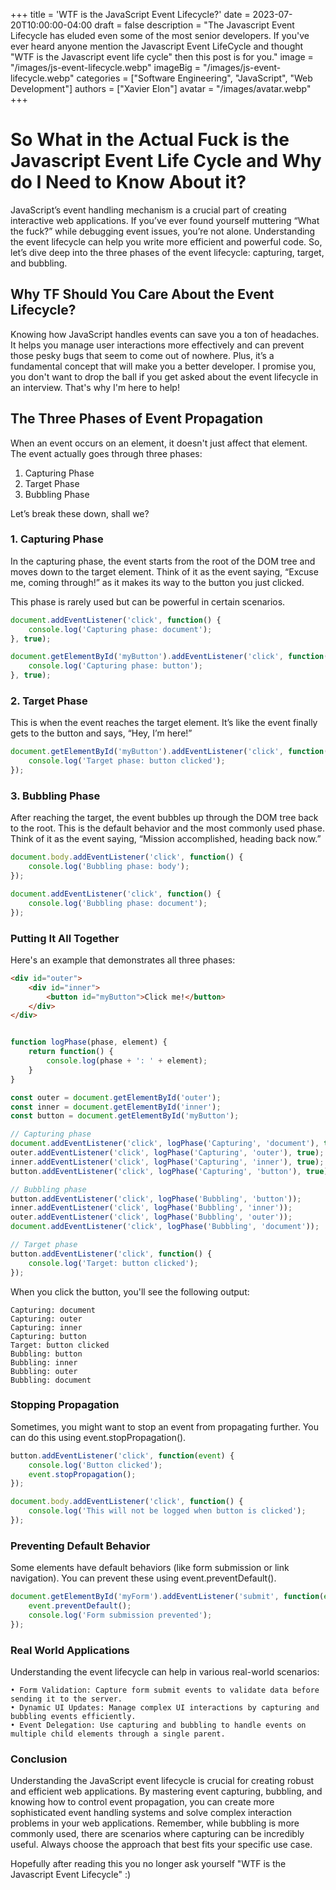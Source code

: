 +++
title = 'WTF is the JavaScript Event Lifecycle?'
date = 2023-07-20T10:00:00-04:00
draft = false
description = "The Javascript Event Lifecycle has eluded even some of the most senior developers. If you've ever heard anyone mention the Javascript Event LifeCycle and thought \"WTF is the Javascript event life cycle\" then this post is for you."
image = "/images/js-event-lifecycle.webp"
imageBig = "/images/js-event-lifecycle.webp"
categories = ["Software Engineering", "JavaScript", "Web Development"]
authors = ["Xavier Elon"]
avatar = "/images/avatar.webp"
+++

# So What in the Actual Fuck is the Javascript Event Life Cycle and Why do I Need to Know About it?

JavaScript’s event handling mechanism is a crucial part of creating interactive web applications. If you’ve ever found yourself muttering “What the fuck?” while debugging event issues, you’re not alone. Understanding the event lifecycle can help you write more efficient and powerful code. So, let’s dive deep into the three phases of the event lifecycle: capturing, target, and bubbling.

## Why TF Should You Care About the Event Lifecycle?

Knowing how JavaScript handles events can save you a ton of headaches. It helps you manage user interactions more effectively and can prevent those pesky bugs that seem to come out of nowhere. Plus, it’s a fundamental concept that will make you a better developer. I promise you, you don't want to drop the ball if you get asked about the event lifecycle in an interview. That's why I'm here to help!

## The Three Phases of Event Propagation

When an event occurs on an element, it doesn't just affect that element. The event actually goes through three phases:

1. Capturing Phase
2. Target Phase
3. Bubbling Phase

Let’s break these down, shall we?

### 1. **Capturing Phase**

In the capturing phase, the event starts from the root of the DOM tree and moves down to the target element. Think of it as the event saying, “Excuse me, coming through!” as it makes its way to the button you just clicked.

 This phase is rarely used but can be powerful in certain scenarios.

```javascript
document.addEventListener('click', function() {
    console.log('Capturing phase: document');
}, true);

document.getElementById('myButton').addEventListener('click', function() {
    console.log('Capturing phase: button');
}, true);
```

### 2. **Target Phase**

This is when the event reaches the target element. It’s like the event finally gets to the button and says, “Hey, I’m here!”

```javascript
document.getElementById('myButton').addEventListener('click', function() {
    console.log('Target phase: button clicked');
});
```

### 3. **Bubbling Phase**

After reaching the target, the event bubbles up through the DOM tree back to the root. This is the default behavior and the most commonly used phase. Think of it as the event saying, “Mission accomplished, heading back now.”

```javascript
document.body.addEventListener('click', function() {
    console.log('Bubbling phase: body');
});

document.addEventListener('click', function() {
    console.log('Bubbling phase: document');
});
```

### **Putting It All Together**
Here's an example that demonstrates all three phases:

```html
<div id="outer">
    <div id="inner">
        <button id="myButton">Click me!</button>
    </div>
</div>
```

```javascript

function logPhase(phase, element) {
    return function() {
        console.log(phase + ': ' + element);
    }
}

const outer = document.getElementById('outer');
const inner = document.getElementById('inner');
const button = document.getElementById('myButton');

// Capturing phase
document.addEventListener('click', logPhase('Capturing', 'document'), true);
outer.addEventListener('click', logPhase('Capturing', 'outer'), true);
inner.addEventListener('click', logPhase('Capturing', 'inner'), true);
button.addEventListener('click', logPhase('Capturing', 'button'), true);

// Bubbling phase
button.addEventListener('click', logPhase('Bubbling', 'button'));
inner.addEventListener('click', logPhase('Bubbling', 'inner'));
outer.addEventListener('click', logPhase('Bubbling', 'outer'));
document.addEventListener('click', logPhase('Bubbling', 'document'));

// Target phase
button.addEventListener('click', function() {
    console.log('Target: button clicked');
});
```

When you click the button, you'll see the following output:

```
Capturing: document
Capturing: outer
Capturing: inner
Capturing: button
Target: button clicked
Bubbling: button
Bubbling: inner
Bubbling: outer
Bubbling: document
```

### **Stopping Propagation**

Sometimes, you might want to stop an event from propagating further. You can do this using event.stopPropagation().

```javascript
button.addEventListener('click', function(event) {
    console.log('Button clicked');
    event.stopPropagation();
});

document.body.addEventListener('click', function() {
    console.log('This will not be logged when button is clicked');
});
```

### **Preventing Default Behavior**
Some elements have default behaviors (like form submission or link navigation). You can prevent these using event.preventDefault().

```javascript
document.getElementById('myForm').addEventListener('submit', function(event) {
    event.preventDefault();
    console.log('Form submission prevented');
});
```

### **Real World Applications**

Understanding the event lifecycle can help in various real-world scenarios:

	• Form Validation: Capture form submit events to validate data before sending it to the server.
	• Dynamic UI Updates: Manage complex UI interactions by capturing and bubbling events efficiently.
	• Event Delegation: Use capturing and bubbling to handle events on multiple child elements through a single parent.

### **Conclusion**

Understanding the JavaScript event lifecycle is crucial for creating robust and efficient web applications. By mastering event capturing, bubbling, and knowing how to control event propagation, you can create more sophisticated event handling systems and solve complex interaction problems in your web applications.
Remember, while bubbling is more commonly used, there are scenarios where capturing can be incredibly useful. Always choose the approach that best fits your specific use case. 

Hopefully after reading this you no longer ask yourself "WTF is the Javascript Event Lifecycle" :)